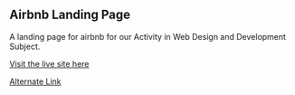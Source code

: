 ## Airbnb Landing Page
A landing page for airbnb for our Activity in Web Design and Development Subject.

[Visit the live site here](https://airbnb-landing-page.netlify.app/)

[Alternate Link](https://airbnb-landing-page.pages.dev/)